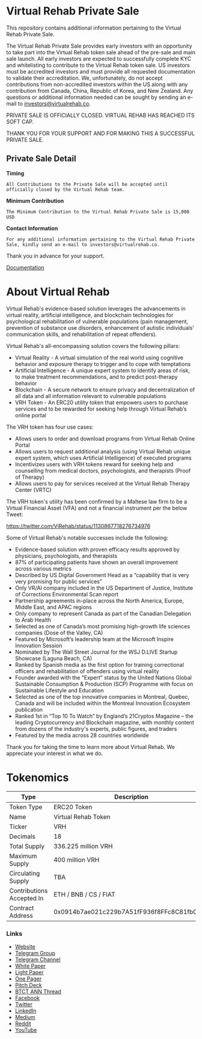 # Virtual Rehab Private Sale

This repository contains additional information pertaining to the Virtual Rehab Private Sale.


The Virtual Rehab Private Sale provides early investors with an opportunity to take part into the Virtual Rehab token sale ahead of the pre-sale and main sale launch. All early investors are expected to successfully complete KYC and whitelisting to contribute to the Virtual Rehab token sale. US investors must be accredited investors and must provide all requested documentation to validate their accreditation. We, unfortunately, do not accept contributions from non-accredited investors within the US along with any contribution from Canada, China, Republic of Korea, and New Zealand. Any questions or additional information needed can be sought by sending an e-mail to investors@virtualrehab.co.


PRIVATE SALE IS OFFICIALLY CLOSED. VIRTUAL REHAB HAS REACHED ITS SOFT CAP.

THANK YOU FOR YOUR SUPPORT AND FOR MAKING THIS A SUCCESSFUL PRIVATE SALE.


## Private Sale Detail

**Timing**

```git
All Contributions to the Private Sale will be accepted until officially closed by the Virtual Rehab team.
```


**Minimum Contribution**

```git
The Minimum Contribution to the Virtual Rehab Private Sale is 15,000 USD
```

**Contact Information**


```node
For any additional information pertaining to the Virtual Rehab Private Sale, kindly send an e-mail to investors@virtualrehab.co.
```

Thank you in advance for your support.

[Documentation](docs/PrivateSale.md)

# About Virtual Rehab

Virtual Rehab's evidence-based solution leverages the advancements in virtual reality, artificial intelligence, and blockchain technologies for psychological rehabilitation of vulnerable populations (pain management, prevention of substance use disorders, enhancement of autistic individuals’ communication skills, and rehabilitation of repeat offenders).

Virtual Rehab's all-encompassing solution covers the following pillars:

- Virtual Reality - A virtual simulation of the real world using cognitive behavior and exposure therapy to trigger and to cope with temptations
- Artificial Intelligence - A unique expert system to identify areas of risk, to make treatment recommendations, and to predict post-therapy behavior
- Blockchain - A secure network to ensure privacy and decentralization of all data and all information relevant to vulnerable populations
- VRH Token - An ERC20 utility token that empowers users to purchase services and to be rewarded for seeking help through Virtual Rehab’s online portal

The VRH token has four use cases:
 
-	Allows users to order and download programs from Virtual Rehab Online Portal
-	Allows users to request additional analysis (using Virtual Rehab unique expert system, which uses Artificial Intelligence) of executed programs
-	Incentivizes users with VRH tokens reward for seeking help and counselling from medical doctors, psychologists, and therapists (Proof of Therapy)
-	Allows users to pay for services received at the Virtual Rehab Therapy Center (VRTC)

The VRH token's utility has been confirmed by a Maltese law firm to be a Virtual Financial Asset (VFA) and not a financial instrument per the below Tweet:

https://twitter.com/ViRehab/status/1130867718276734976

Some of Virtual Rehab's notable successes include the following:

- Evidence-based solution with proven efficacy results approved by physicians, psychologists, and therapists
- 87% of participating patients have shown an overall improvement across various metrics
- Described by US Digital Government Head as a “capability that is very very promising for public services”
- Only VR/AI company included in the US Department of Justice, Institute of Corrections Environmental Scan report
- Partnership agreements in-place across the North America, Europe, Middle East, and APAC regions
- Only company to represent Canada as part of the Canadian Delegation to Arab Health
- Selected as one of Canada’s most promising high-growth life sciences companies (Dose of the Valley, CA)
- Featured by Microsoft’s leadership team at the Microsoft Inspire Innovation Session
- Nominated by The Wall Street Journal for the WSJ D.LIVE Startup Showcase (Laguna Beach, CA)
- Ranked by Spanish media as the first option for training correctional officers and rehabilitation of offenders using virtual reality
-	Founder awarded with the "Expert" status by the United Nations Global Sustainable Consumption & Production (SCP) Programme with focus on Sustainable Lifestyle and Education
-	Selected as one of the top innovative companies in Montreal, Quebec, Canada and will be included within the Montreal Innovation Ecosystem publication
-	Ranked 1st in “Top 10 To Watch” by England’s 21Cryptos Magazine – the leading Cryptocurrency and Blockchain magazine, with monthly content from dozens of the industry's experts, public figures, and traders
- Featured by the media across 28 countries worldwide

Thank you for taking the time to learn more about Virtual Rehab. We appreciate your interest in what we do.


# Tokenomics



| Type  | Description  |
| -------- | -------- |
| Token Type     | ERC20 Token   |
| Name     | Virtual Rehab Token  |
| Ticker | VRH |
| Decimals | 18 |
| Total Supply | 336.225 million VRH |
| Maximum Supply | 400 million VRH |
| Circulating Supply | TBA |
| Contributions Accepted In | ETH / BNB / CS / FIAT |
| Contract Address | 0x0914b7ae021c229b7A51fF936f8FFc8C81fbCEA7 |





### Links

- [Website](https://www.virtualrehab.co)
- [Telegram Group](https://t.me/virtualrehab)
- [Telegram Channel](https://t.me/virtualrehab_announcements)
- [White Paper](https://www.virtualrehab.co/vr-new-uploads/White%20Paper.pdf)
- [Light Paper](https://www.virtualrehab.co/vr-new-uploads/Light-Paper.pdf)
- [One Pager](https://www.virtualrehab.co/vr-new-uploads/Virtual-Rehab-One-Pager.pdf)
- [Pitch Deck](https://www.virtualrehab.co/vr-new-uploads/Virtual-Rehab-Pitch-Deck.pdf)
- [BTCT ANN Thread](https://bitcointalk.org/index.php?topic=4657682)
- [Facebook](https://www.facebook.com/ViRehab)
- [Twitter](https://twitter.com/ViRehab)
- [LinkedIn](https://www.linkedin.com/company/virtual-rehab/)
- [Medium](https://medium.com/@VirtualRehab)
- [Reddit](https://www.reddit.com/r/ViRehab/)
- [YouTube](https://www.youtube.com/c/virtualrehab)
